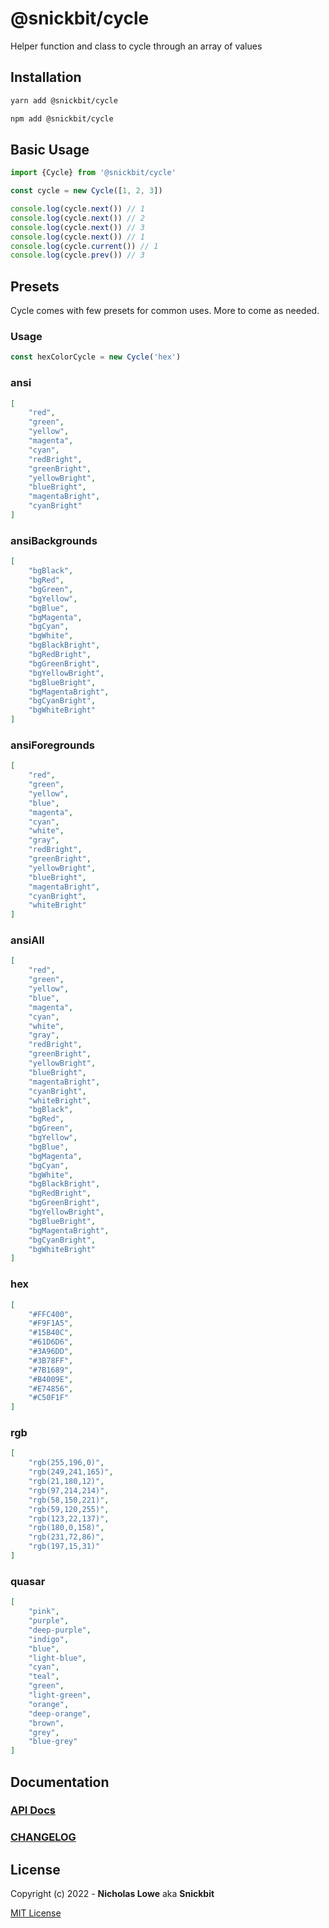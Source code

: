 # @snickbit/cycle

<!--START_SECTION:readmes-description-->

Helper function and class to cycle through an array of values

<!--END_SECTION:readmes-description-->

## Installation

```bash
yarn add @snickbit/cycle
```

```bash
npm add @snickbit/cycle
```

## Basic Usage

```js
import {Cycle} from '@snickbit/cycle'

const cycle = new Cycle([1, 2, 3])

console.log(cycle.next()) // 1
console.log(cycle.next()) // 2
console.log(cycle.next()) // 3
console.log(cycle.next()) // 1
console.log(cycle.current()) // 1
console.log(cycle.prev()) // 3
```

## Presets

Cycle comes with few presets for common uses. More to come as needed.

### Usage

```js
const hexColorCycle = new Cycle('hex')
```

### ansi

```json
[
	"red",
	"green",
	"yellow",
	"magenta",
	"cyan",
	"redBright",
	"greenBright",
	"yellowBright",
	"blueBright",
	"magentaBright",
	"cyanBright"
]
```

### ansiBackgrounds

```json
[
	"bgBlack",
	"bgRed",
	"bgGreen",
	"bgYellow",
	"bgBlue",
	"bgMagenta",
	"bgCyan",
	"bgWhite",
	"bgBlackBright",
	"bgRedBright",
	"bgGreenBright",
	"bgYellowBright",
	"bgBlueBright",
	"bgMagentaBright",
	"bgCyanBright",
	"bgWhiteBright"
]
```

### ansiForegrounds

```json
[
	"red",
	"green",
	"yellow",
	"blue",
	"magenta",
	"cyan",
	"white",
	"gray",
	"redBright",
	"greenBright",
	"yellowBright",
	"blueBright",
	"magentaBright",
	"cyanBright",
	"whiteBright"
]
```

### ansiAll

```json
[
	"red",
	"green",
	"yellow",
	"blue",
	"magenta",
	"cyan",
	"white",
	"gray",
	"redBright",
	"greenBright",
	"yellowBright",
	"blueBright",
	"magentaBright",
	"cyanBright",
	"whiteBright",
	"bgBlack",
	"bgRed",
	"bgGreen",
	"bgYellow",
	"bgBlue",
	"bgMagenta",
	"bgCyan",
	"bgWhite",
	"bgBlackBright",
	"bgRedBright",
	"bgGreenBright",
	"bgYellowBright",
	"bgBlueBright",
	"bgMagentaBright",
	"bgCyanBright",
	"bgWhiteBright"
]
```

### hex

```json
[
	"#FFC400",
	"#F9F1A5",
	"#15B40C",
	"#61D6D6",
	"#3A96DD",
	"#3B78FF",
	"#7B1689",
	"#B4009E",
	"#E74856",
	"#C50F1F"
]
```

### rgb

```json
[
	"rgb(255,196,0)",
	"rgb(249,241,165)",
	"rgb(21,180,12)",
	"rgb(97,214,214)",
	"rgb(58,150,221)",
	"rgb(59,120,255)",
	"rgb(123,22,137)",
	"rgb(180,0,158)",
	"rgb(231,72,86)",
	"rgb(197,15,31)"
]
```

### quasar

```json
[
	"pink",
	"purple",
	"deep-purple",
	"indigo",
	"blue",
	"light-blue",
	"cyan",
	"teal",
	"green",
	"light-green",
	"orange",
	"deep-orange",
	"brown",
	"grey",
	"blue-grey"
]
```

## Documentation

### [API Docs](../../README.md)

### [CHANGELOG](CHANGELOG.md)

## License

Copyright (c) 2022 - **Nicholas Lowe** aka **Snickbit**

[MIT License](../../LICENSE)
